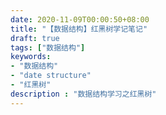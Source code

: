 ```yaml
---
date: 2020-11-09T00:00:50+08:00
title: "【数据结构】红黑树学记笔记"
draft: true
tags: ["数据结构"]
keywords:
- "数据结构"
- "date structure"
- "红黑树"
description : "数据结构学习之红黑树"
---
```

